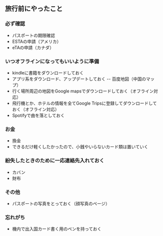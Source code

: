 ## 旅行前にやったこと

### 必ず確認

- パスポートの期限確認
- ESTAの申請（アメリカ）
- eTAの申請（カナダ）


### いつオフラインになってもいいように準備

- kindleに書籍をダウンロードしておく
- アプリ系をダウンロード、アップデートしておく
-- 百度地図（中国のマップ）
- 行く場所周辺の地図をGoogle mapsでダウンロードしておく（オフライン対応）
- 飛行機とか、ホテルの情報を全てGoogle Tripsに登録してダウンロードしておく（オフライン対応）
- Spotifyで曲を落としておく

### お金

- 換金
- できるだけ軽くしたかったので、小銭やいらないカード類は置いていく

### 紛失したときのために一応連絡先入れておく

- カバン
- 財布

### その他

- パスポートの写真をとっておく（顔写真のページ）

### 忘れがち

- 機内で出入国カード書く用のペンを持っておく
